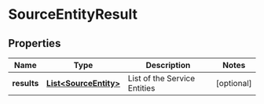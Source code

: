 # SourceEntityResult

## Properties
Name | Type | Description | Notes
------------ | ------------- | ------------- | -------------
**results** | [**List&lt;SourceEntity&gt;**](SourceEntity.md) | List of the Service Entities |  [optional]
